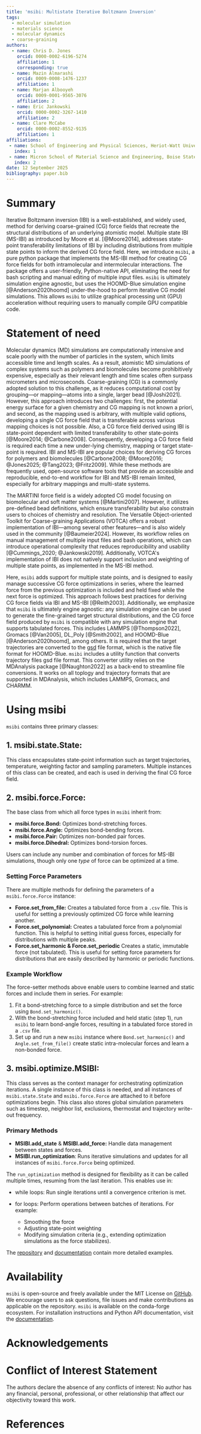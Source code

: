 ```yaml
---
title: 'msibi: Multistate Iterative Boltzmann Inversion'
tags:
  - molecular simulation
  - materials science
  - molecular dynamics
  - coarse-graining
authors:
  - name: Chris D. Jones
    orcid: 0000-0002-6196-5274
    affiliation: 1
    corresponding: true
  - name: Mazin Almarashi
    orcid: 0009-0008-1476-1237
    affiliation: 1
  - name: Marjan Albooyeh
    orcid: 0009-0001-9565-3076
    affiliation: 2
  - name: Eric Jankowski
    orcid: 0000-0002-3267-1410
    affiliation: 2
  - name: Clare McCabe
    orcid: 0000-0002-8552-9135
    affiliation: 1
affiliations:
 - name: School of Engineering and Physical Sciences, Heriot-Watt University, Edinburgh, Scotland, United Kingdom
   index: 1
 - name: Micron School of Material Science and Engineering, Boise State University, Boise, Idaho, United States
   index: 2
date: 12 September 2025
bibliography: paper.bib
---
```


# Summary

Iterative Boltzmann inversion (IBI) is a well-established, and widely used, method for deriving coarse-grained (CG) force fields that recreate the structural distributions of an underlying atomistic model.
Multiple state IBI (MS-IBI) as introduced by Moore et al. [@Moore2014], addresses state-point transferability limitations of IBI by including distributions from multiple state points to inform the derived CG force field.
Here, we introduce `msibi`, a pure python package that implements the MS-IBI method for creating CG force fields for both intramolecular and intermolecular interactions.
The package offers a user-friendly, Python-native API, eliminating the need for bash scripting and manual editing of multiple input files.
`msibi` is ultimately simulation engine agnostic, but uses the HOOMD-Blue simulation engine [@Anderson2020hoomd] under-the-hood to perform iterative CG model simulations.
This allows `msibi` to utilize graphical processing unit (GPU) acceleration without requiring users to manually compile GPU compatible code.

# Statement of need

Molecular dynamics (MD) simulations are computationally intensive and scale poorly with the number of particles in the system, which limits accessible time and length scales.
As a result, atomistic MD simulations of complex systems such as polymers and biomolecules become prohibitively expensive, especially as their relevant length and time scales often surpass micrometers and microseconds.
Coarse-graining (CG) is a commonly adopted solution to this challenge, as it reduces computational cost by grouping—or mapping—atoms into a single, larger bead [@Joshi2021].
However, this approach introduces two challenges: first, the potential energy surface for a given chemistry and CG mapping is not known a priori, and
second, as the mapping used is arbitrary, with multiple valid options, developing a single CG force field that is transferable across various mapping choices is not possible.
Also, a CG force field derived using IBI is state-point dependent with limited transferability to other state-points [@Moore2014; @Carbone2008].
Consequently, developing a CG force field is required each time a new under-lying chemistry, mapping or target state-point is required.
IBI and MS-IBI are popular choices for deriving CG forces for polymers and biomolecules [@Carbone2008; @Moore2016; @Jones2025; @Tang2023; @Fritz2009].
While these methods are frequently used, open-source software tools that provide an accessible and reproducible, end-to-end workflow for IBI and MS-IBI remain limited, especially for arbitrary mappings and multi-state systems.

The MARTINI force field is a widely adopted CG model focusing on biomolecular and soft matter systems [@Martini2007].
However, it utilizes pre-defined bead definitions, which ensure transferability but also constrain users to choices of chemistry and resolution.
The Versatile Object-oriented Toolkit for Coarse-graining Applications (VOTCA) offers a robust implementation of IBI—among several other features—and is also widely used in the community [@Baumeier2024].
However, its workflow relies on manual management of multiple input files and bash operations, which can introduce operational complexity that reduces reproducibility and usability [@Cummings_2020; @Jankowski2019].
Additionally, VOTCA's implementation of IBI does not natively support inclusion and weighting of multiple state points, as implemented in the MS-IBI method.

Here, `msibi` adds support for multiple state points, and is designed to easily manage successive CG force optimizations in series, where the learned force from the previous optimization is included and held fixed while the next force is optimized.
This approach follows best practices for deriving CG force fields via IBI and MS-IBI [@Reith2003].
Additionally, we emphasize that `msibi` is ultimately engine agnostic: any simulation engine can be used to generate the fine-grained target structural distributions, and the CG force field produced by `msibi` is compatible with any simulation engine that supports tabulated forces.
This includes LAMMPS [@Thompson2022], Gromacs [@Van2005], DL_Poly [@Smith2002], and HOOMD-Blue [@Anderson2020hoomd], among others.
It is required that the target trajectories are converted to the [gsd](https://gsd.readthedocs.io/en/v4.0.0/) file format, which is the native file format for HOOMD-Blue.
`msibi` includes a utility function that converts trajectory files gsd file format.
This converter utility relies on the MDAnalysis package [@Naughton2022] as a back-end to streamline file conversions.
It works on all toplogy and trajectory formats that are supported in MDAnalysis, which includes LAMMPS, Gromacs, and CHARMM.

# Using msibi

`msibi` contains three primary classes:

## 1. **msibi.state.State:**
This class encapsulates state-point information such as target trajectories, temperature, weighting factor and sampling parameters.
Multiple instances of this class can be created, and each is used in deriving the final CG force field.

## 2. **msibi.force.Force:**
The base class from which all force types in `msibi` inherit from:

- **msibi.force.Bond:** Optimizes bond-stretching forces.
- **msibi.force.Angle:** Optimizes bond-bending forces.
- **msibi.force.Pair:** Optimizes non-bonded pair forces.
- **msibi.force.Dihedral:** Optimizes bond-torsion forces.

Users can include any number and combination of forces for MS-IBI simulations, though only one *type* of force can be optimized at a time.

### Setting Force Parameters
There are multiple methods for defining the parameters of a `msibi.force.Force` instance:

- **Force.set_from_file:** Creates a tabulated force from a `.csv` file. This is useful for setting a previously optimized CG force while learning another.
- **Force.set_polynomial:** Creates a tabulated force from a polynomial function. This is helpful to setting initial guess forces, especially for distributions with multiple peaks.
- **Force.set_harmonic & Force.set_periodic** Creates a static, immutable force (not tabulated). This is useful for setting force parameters for distributions that are easily described by harmonic or periodic functions.

### Example Workflow
The force-setter methods above enable users to combine learned and static forces and include them in series. For example:

1. Fit a bond-stretching force to a simple distribution and set the force using `Bond.set_harmonic()`.
2. With the bond-stretching force included and held static (step 1), run `msibi` to learn bond-angle forces, resulting in a tabulated force stored in a `.csv` file.
3. Set up and run a new `msibi` instance where `Bond.set_harmonic()` and `Angle.set_from_file()` create static intra-molecular forces and learn a non-bonded force.

## 3. **msibi.optimize.MSIBI:**
This class serves as the context manager for orchestrating optimization iterations.
A single instance of this class is needed, and all instances of `msibi.state.State` and `msibi.force.Force` are attached to it before optimizations begin.
This class also stores global simulation parameters such as timestep, neighbor list, exclusions, thermostat and trajectory write-out frequency.

### Primary Methods
- **MSIBI.add_state** & **MSIBI.add_force:** Handle data management between states and forces.
- **MSIBI.run_optimization**: Runs iterative simulations and updates for all instances of `msibi.force.Force` being optimized.

The `run_optimization` method is designed for flexibility as it can be called multiple times, resuming from the last iteration.
This enables use in:

- while loops: Run single iterations until a convergence criterion is met.

- for loops: Perform operations between batches of iterations. For example:
    - Smoothing the force
    - Adjusting state-point weighting
    - Modifying simulation criteria (e.g., extending optimization simulations as the force stabilizes).

The [repository](https://github.com/mosdef-hub/msibi) and [documentation](https://msibi.readthedocs.io/en/latest/) contain more detailed examples.

# Availability

`msibi` is open-source and freely available under the MIT License on [GitHub](https://github.com/mosdef-hub/msibi).
We encourage users to ask questions, file issues and make contributions as applicable on the repository.
`msibi` is available on the conda-forge ecosystem.
For installation instructions and Python API documentation, visit the [documentation](https://msibi.readthedocs.io/en/latest/).

# Acknowledgements


# Conflict of Interest Statement
The authors declare the absence of any conflicts of interest: No author has any financial,
personal, professional, or other relationship that affect our objectivity toward this work.

# References
